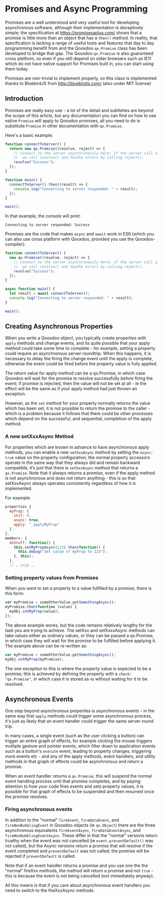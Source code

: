 # Promises and Async Programming

Promises are a well understood and very useful tool for developing asynchronous
software, although their implementation is deceptively simple; the specification
at <https://promisesaplus.com/> shows that a promise is little more than an
object that has a `then()` method. In reality, that specification is lacking a
range of useful tools and features that day to day programming benefit from and
the Qooxdoo `qx.Promise` class has been developed to bridge that gap. The
Qooxdoo `qx.Promise` is also guaranteed cross platform, so even if you still
depend on older browsers such as IE11 which do not have native support for
Promises built in, you can start using them today.

Promises are non-trivial to implement properly, so this class is implemented
thanks to BluebirdJS from <http://bluebirdjs.com/> (also under MIT license)

## Introduction

Promises are really easy use - a lot of the detail and subtleties are beyond the
scope of this article, but any documentation you can find on how to use native
`Promise` will apply to Qooxdoo promises, all you need to do is substitute
`Promise` in other documentation with `qx.Promise`.

Here's a basic example:

```javascript
function connectToServer() {
  return new qx.Promise((resolve, reject) => {
    // Connect to the server asynchronously here; if the server call is successful,
    //  we call resolve() and handle errors by calling reject().
    resolve("Success");
  });
}

function main() {
  connectToServer().then((result) => {
    console.log("Connecting to server responded: " + result);
  });
}

main();
```

In that example, the console will print:

```
Connecting to server responded: Success
```

Promises are the code that makes `async` and `await` work in ES6 (which you can
also use cross platform with Qooxdoo, provided you use the Qooxdoo-compiler):

```javascript
function connectToServer() {
  new qx.Promise((resolve, reject) => {
    // Connect to the server asynchronously here; if the server call is successful,
    //  we call resolve() and handle errors by calling reject().
    resolve("Success");
  });
}

async function main() {
  let result = await connectToServer();
  console.log("Connecting to server responded: " + result);
}

main();
```

## Creating Asynchronous Properties

When you write a Qooxdoo object, you typically create properties with `apply`
methods and change events, and its quite possible that your apply method could
take some time to complete - for example, setting a property could require an
asynchronous server roundtrip. When this happens, it is necessary to delay the
firing the change event until the apply is complete, otherwise the event could
be fired before the property value is fully applied.

The return value for apply method can be a qx.Promise, in which case Qooxdoo
will wait for the promise to resolve successfully before firing the event; if
promise is rejected, then the value will not be set at all - ie the effect will
be the same as if your apply method had just thrown an exception.

However, as the `set` method for your property normally returns the value which
has been set, it is not possible to return the promise to the caller - which is
a problem because it follows that there could be other processes which depend on
the successful, and sequential, completion of the apply method.

### A new setXxxAsync Method

For properties which are known in advance to have asynchronous apply methods,
you can enable a new `setXxxAsync` method by setting the `async: true` value on
the property configuration; the normal property accessors operate in the same
way that they always did and remain backward compatible, it’s just that there is
`setXxxAsync` method that returns a `qx.Promise`. Note that it always returns a
promise, even if the apply method is not asynchronous and does not return
anything - this is so that setXxxAsync always operates consistently regardless
of how it is implemented.

For example:

```javascript
properties {
  myProp: {
    init: 0,
    async: true,
    apply: "_applyMyProp"
  }
},
members: {
  doStuff: function() {
    this.setMyPropAsync(123).then(function() {
      this.debug("Set value of myProp to 123");
    }, this);
  },
  // … snip ….
```

### Setting property values from Promises

When you want to set a property to a value fulfilled by a promise, there is this
form:

```javascript
var myPromise = someOtherValue.getSomethingAsync();
myPromise.then(function (value) {
  myObj.setMyProp(value);
});
```

The above example works, but the code remains relatively lengthy for the task
you are trying to achieve. The setXxx and setXxxxAsync methods can take values
either as ordinary values, or they can be passed a qx.Promise, in which case
they will wait for the promise to be fulfilled before applying it. The example
above can be re-written as:

```javascript
var myPromise = someOtherValue.getSomethingAsync();
myObj.setMyProp(myPromise);
```

The one exception to this is where the property value is expected to be a
promise; this is achieved by defining the property with a `check: "qx.Promise"`,
in which case it is stored as-is without waiting for it to be resolved.

## Asynchronous Events

One step beyond asynchronous properties is asynchronous events - in the same way
that `apply` methods could trigger some asynchronous process, it's just as
likely that an event handler could trigger the same server round trip.

In many cases, a single event (such as the user clicking a button) can trigger
an entire graph of effects, for example clicking the mouse triggers multiple
gesture and pointer events, which filter down to application events such as a
button's `execute` event, leading to property changes, triggering more events
etc - and any of the apply methods, event handlers, and utility methods in that
graph of effects could be asynchronous and return a promise.

When an event handler returns a `qx.Promise`, this will suspend the normal event
handling process until that promise completes, and by paying attention to how
your code fires events and sets property values, it is possible for that graph
of effects to be suspended and then resumed once the promise resolves.

### Firing asynchronous events

In addition to the "normal" `fireEvent`, `fireDataEvent`, and
`fireNonBubblingEvent` in Qooxdoo objects (ie `qx.Object`) there are the three
asynchronous equivalents `fireEventAsync`, `fireDataEventAsync`, and
`fireNonBubblingEventAsync`. These differ in that the "normal" versions return
truethy when the event was not cancelled (ie `event.preventDefault()` was not
called), but the Async versions return a promise that will resolve if the event
completed and `preventDefault` was not called; the promise will be rejected if
`preventDefault` is called.

Note that if an event handler returns a promise and you use one the the "normal"
fireXxx methods, the method will return a promise and not `true` - this is
because the event is not being cancelled (not immediately anyway).

All this means is that if you care about asynchronous event handlers you need to
switch to the fireXxxAsync methods.
